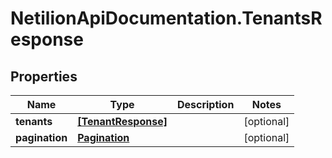 # NetilionApiDocumentation.TenantsResponse

## Properties
Name | Type | Description | Notes
------------ | ------------- | ------------- | -------------
**tenants** | [**[TenantResponse]**](TenantResponse.md) |  | [optional] 
**pagination** | [**Pagination**](Pagination.md) |  | [optional] 
